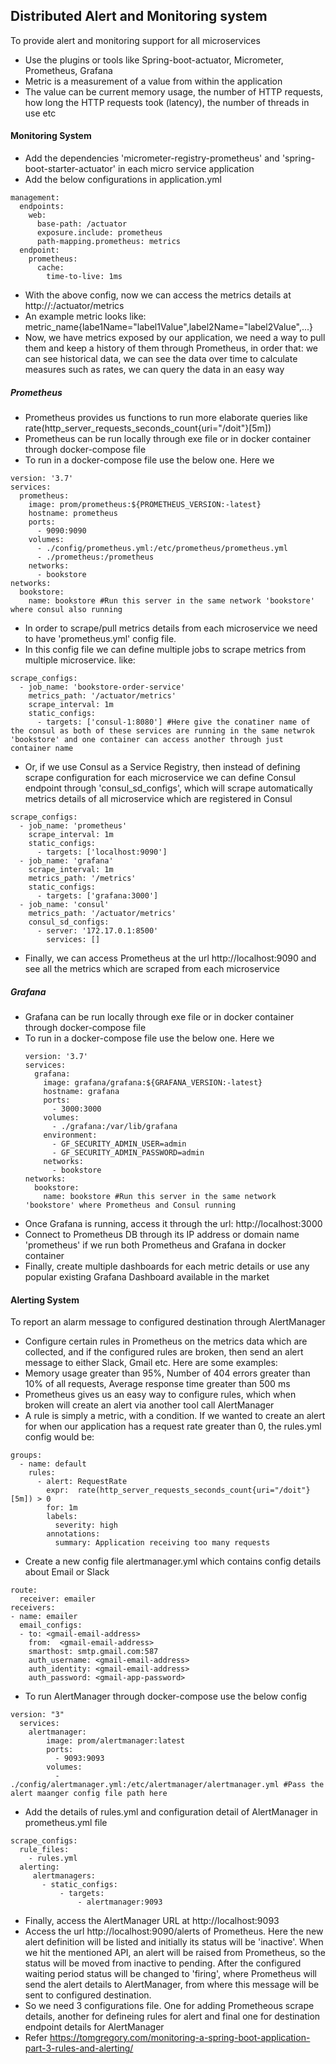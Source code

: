 ## Distributed Alert and Monitoring system
To provide alert and monitoring support for all microservices
 - Use the plugins or tools like Spring-boot-actuator, Micrometer, Prometheus, Grafana
 - Metric is a measurement of a value from within the application
 - The value can be current memory usage, the number of HTTP requests, how long the HTTP requests took (latency), the number of threads in use etc

#### Monitoring System
 - Add the dependencies 'micrometer-registry-prometheus' and 'spring-boot-starter-actuator' in each micro service application
 - Add the below configurations in application.yml
 ```
 management:
   endpoints:
     web:
       base-path: /actuator
       exposure.include: prometheus
       path-mapping.prometheus: metrics
   endpoint:
     prometheus:
       cache:
         time-to-live: 1ms
 ```
 - With the above config, now we can access the metrics details at http://<host>:<port>/actuator/metrics
 - An example metric looks like: metric_name{labe1Name="label1Value",label2Name="label2Value",...}
 - Now, we have metrics exposed by our application, we need a way to pull them and keep a history of them through Prometheus, in order that: we can see historical data, we can see the data over time to calculate measures such as rates, we can query the data in an easy way

##### Prometheus 
 - Prometheus provides us functions to run more elaborate queries like rate(http_server_requests_seconds_count{uri="/doit"}[5m])
 - Prometheus can be run locally through exe file or in docker container through docker-compose file
 - To run in a docker-compose file use the below one. Here we
 ```
 version: '3.7'
 services:
   prometheus:
     image: prom/prometheus:${PROMETHEUS_VERSION:-latest}
     hostname: prometheus
     ports:
       - 9090:9090
     volumes:
       - ./config/prometheus.yml:/etc/prometheus/prometheus.yml
       - ./prometheus:/prometheus
     networks:
       - bookstore
 networks:
   bookstore:
     name: bookstore #Run this server in the same network 'bookstore' where consul also running
 ```
 - In order to scrape/pull metrics details from each microservice we need to have 'prometheus.yml' config file.
 - In this config file we can define multiple jobs to scrape metrics from multiple microservice. like:
 ```
 scrape_configs:
   - job_name: 'bookstore-order-service'
     metrics_path: '/actuator/metrics'
     scrape_interval: 1m
     static_configs:
       - targets: ['consul-1:8080'] #Here give the conatiner name of the consul as both of these services are running in the same netwrok 'bookstore' and one container can access another through just container name
 ```
 - Or, if we use Consul as a Service Registry, then instead of defining scrape configuration for each microservice we can define Consul endpoint through 'consul_sd_configs', which will scrape automatically metrics details of all microservice which are registered in Consul 
 ```
 scrape_configs:
   - job_name: 'prometheus'
     scrape_interval: 1m
     static_configs:
       - targets: ['localhost:9090']
   - job_name: 'grafana'
     scrape_interval: 1m
     metrics_path: '/metrics'
     static_configs:
       - targets: ['grafana:3000']
   - job_name: 'consul'
     metrics_path: '/actuator/metrics'
     consul_sd_configs:
       - server: '172.17.0.1:8500'
         services: []
 ``` 
 - Finally, we can access Prometheus at the url http://localhost:9090 and see all the metrics which are scraped from each microservice

##### Grafana
 - Grafana can be run locally through exe file or in docker container through docker-compose file
 - To run in a docker-compose file use the below one. Here we
   ```
   version: '3.7'
   services:
     grafana:
       image: grafana/grafana:${GRAFANA_VERSION:-latest}
       hostname: grafana
       ports:
         - 3000:3000
       volumes:
         - ./grafana:/var/lib/grafana
       environment:
         - GF_SECURITY_ADMIN_USER=admin
         - GF_SECURITY_ADMIN_PASSWORD=admin
       networks:
         - bookstore
   networks:
     bookstore:
       name: bookstore #Run this server in the same network 'bookstore' where Prometheus and Consul running
   ```
 - Once Grafana is running, access it through the url: http://localhost:3000 
 - Connect to Prometheus DB through its IP address or domain name 'prometheus' if we run both Prometheus and Grafana in docker container
 - Finally, create multiple dashboards for each metric details or use any popular existing Grafana Dashboard available in the market 

#### Alerting System
To report an alarm message to configured destination through AlertManager

 - Configure certain rules in Prometheus on the metrics data which are collected, and if the configured rules are broken, then send an alert message to either Slack, Gmail etc. Here are some examples:
 - Memory usage greater than 95%, Number of 404 errors greater than 10% of all requests, Average response time greater than 500 ms
 - Prometheus gives us an easy way to configure rules, which when broken will create an alert via another tool call AlertManager
 - A rule is simply a metric, with a condition. If we wanted to create an alert for when our application has a request rate greater than 0, the rules.yml config would be:
 ```
 groups:
   - name: default
     rules:
       - alert: RequestRate
         expr:  rate(http_server_requests_seconds_count{uri="/doit"}[5m]) > 0
         for: 1m
         labels:
           severity: high
         annotations:
           summary: Application receiving too many requests
 ```
 - Create a new config file alertmanager.yml which contains config details about Email or Slack
 ```
 route:
   receiver: emailer
 receivers:
 - name: emailer
   email_configs:
   - to: <gmail-email-address>
     from:  <gmail-email-address> 
     smarthost: smtp.gmail.com:587 
     auth_username: <gmail-email-address>  
     auth_identity: <gmail-email-address>  
     auth_password: <gmail-app-password>  
 ```
 - To run AlertManager through docker-compose use the below config
 ```
 version: "3"
   services:
     alertmanager:
         image: prom/alertmanager:latest
         ports:
           - 9093:9093
         volumes:
           - ./config/alertmanager.yml:/etc/alertmanager/alertmanager.yml #Pass the alert maanger config file path here
 ```
 - Add the details of rules.yml and configuration detail of AlertManager in prometheus.yml file
 ```
 scrape_configs:
   rule_files:
     - rules.yml
   alerting:
      alertmanagers:
        - static_configs: 
            - targets:
                - alertmanager:9093 
 ```
 - Finally, access the AlertManager URL at http://localhost:9093
 - Access the url http://localhost:9090/alerts of Prometheus. Here the new alert definition will be listed and initially its status will be 'inactive'. When we hit the mentioned API, an alert will be raised from Prometheus, so the status will be moved from inactive to pending. After the configured waiting period status will be changed to 'firing', where Prometheus will send the alert details to AlertManager, from where this message will be sent to configured destination. 
 - So we need 3 configurations file. One for adding Prometheous scrape details, another for defineing rules for alert and final one for destination endpoint details for AlertManager
 - Refer https://tomgregory.com/monitoring-a-spring-boot-application-part-3-rules-and-alerting/

